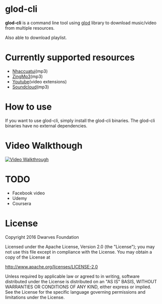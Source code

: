 # glod-cli
 **glod-cli** is a command line tool using [glod](https://github.com/dwarvesf/glod) library to download music/video from  multiple resources.

Also able to download playlist.

# Currently supported resources
- [Nhaccuatui](http://www.nhaccuatui.com/)(mp3)
- [ZingMp3](http://mp3.zing.vn/)(mp3)
- [Youtube](https://www.youtube.com/)(video extensions)
- [Soundcloud](https://soundcloud.com)(mp3)

# How to use
If you want to use glod-cli, simply install the glod-cli binaries. The glod-cli binaries have no external dependencies.

# Video Walkthough

[![Video Walkthrough](https://raw.githubusercontent.com/dwarvesf/glod-cli/master/glod-cli_2.gif)](/glod-cli_2.gif)

# TODO
- Facebook video
- Udemy
- Coursera

# License

Copyright 2016 Dwarves Foundation

Licensed under the Apache License, Version 2.0 (the "License"); you may not use this file except in compliance with the License. You may obtain a copy of the License at

http://www.apache.org/licenses/LICENSE-2.0

Unless required by applicable law or agreed to in writing, software distributed under the License is distributed on an "AS IS" BASIS, WITHOUT WARRANTIES OR CONDITIONS OF ANY KIND, either express or implied. See the License for the specific language governing permissions and limitations under the License.
